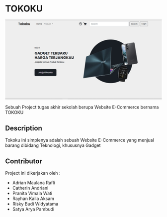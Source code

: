 # TOKOKU

![Screenshot](assets/img/screenshot.jpeg)

Sebuah Project tugas akhir sekolah berupa Website E-Commerce bernama TOKOKU

## Description

Tokoku ini simplenya adalah sebuah Website E-Commerce yang menjual barang dibidang Teknologi, khususnya Gadget

## Contributor

Project ini dikerjakan oleh :

- Adrian Maulana Rafli
- Catherin Andriani
- Pranita Vimala Wati
- Rayhan Kaila Aksam
- Risky Budi Widyatama
- Satya Arya Pambudi

